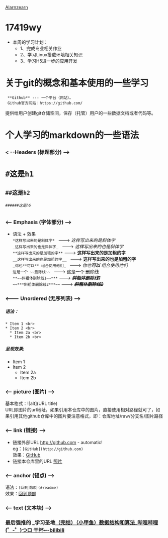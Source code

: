 [Alarnzearn](https://github.com/Alarnearn) 
# 17419wy
* 本周的学习计划：
   * 1、完成专业相关作业
   * 2、学习Linux搭载环境相关知识
   * 3、学习H5进一步的应用开发
 
# 关于git的概念和基本使用的一些学习
     **Github** --- 一个平台（网站）。
     Github官方网站：https://github.com/

提供给用户创建git仓储空间，保存（托管）用户的一些数据文档或者代码等。         
# 个人学习的markdown的一些语法 
### < --Headers (标题部分) -->
#   ``#这是h1``  
  ##   ``##这是h2``  
   ######  ``######这是h6``

### <-- Emphasis (字体部分) -->
* 语法 + 效果                                           
 ```*这样写出来的是斜体字* ```         --->          *这样写出来的是斜体字*      
 ```_这样写出来的也是斜体字_ ```        --->       _这样写出来的也是斜体字_     
 ``**这样写出来的是加粗的字**``          --->         **这样写出来的是加粗的字**      
 ``__这样写出来的也是加粗的字__ ``        --->        __这样写出来的也是加粗的字__  
 ``_你也**可以** 组合使用他们_ ``         --->        _你也**可以** 组合使用他们_      
 ``这是一个 ~~删除线~~ ``              --->          这是一个 ~~删除线~~      
 ``**~~斜粗体删除线1~~***`` 	         --->           ***~~斜粗体删除线1~~***	  
 ``~~***斜粗体删除线2***~~``         --->            ~~***斜粗体删除线2***~~
         
### <--- Unordered (无序列表) -->
##### 语法：<br>
 ```
 * Item 1 <br>
 * Item 2 <br>
   * Item 2a <br>
   * Item 2b <br>
 ```
##### 呈现效果:
* Item 1
* Item 2
  * Item 2a
  * Item 2b

### <-- picture (图片) -->
基本格式：![alt](URL title)
<br>URL即图片的url地址，如果引用本仓库中的图片，直接使用相对路径就可了，如果引用其他github仓库中的图片要注意格式，即：仓库地址/raw/分支名/图片路径

### <-- link (链接) -->
* 链接外部URL  http://github.com - automatic!   
   eg：```[GitHub](http://github.com)```  <br>效果：[GitHub](http://github.com)
* 链接本仓库里的URL  [照片](./照片)

### <-- anchor (锚点) -->
语法：```[回到顶部](#readme)```	     
效果：[回到顶部](#readme)	

### <-- text (文本块) -->


### 最后强推的  _学习圣地[（完结）（小甲鱼）数据结构和算法_哔哩哔哩 (゜-゜)つロ 干杯~-bilibili  ](https://www.bilibili.com/video/av2975983)
